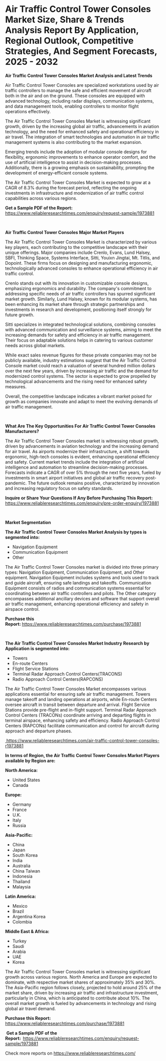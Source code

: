 <p><h1>Air Traffic Control Tower Consoles Market Size, Share & Trends Analysis Report By Application, Regional Outlook, Competitive Strategies, And Segment Forecasts, 2025 - 2032</h1></p><p><strong>Air Traffic Control Tower Consoles Market Analysis and Latest Trends</strong></p>
<p><p>Air Traffic Control Tower Consoles are specialized workstations used by air traffic controllers to manage the safe and efficient movement of aircraft both in the air and on the ground. These consoles are equipped with advanced technology, including radar displays, communication systems, and data management tools, enabling controllers to monitor flight operations effectively.</p><p>The Air Traffic Control Tower Consoles Market is witnessing significant growth, driven by the increasing global air traffic, advancements in aviation technology, and the need for enhanced safety and operational efficiency in air travel. The integration of smart technologies and automation in air traffic management systems is also contributing to the market expansion. </p><p>Emerging trends include the adoption of modular console designs for flexibility, ergonomic improvements to enhance operator comfort, and the use of artificial intelligence to assist in decision-making processes. Additionally, there is a growing emphasis on sustainability, prompting the development of energy-efficient console systems.</p><p>The Air Traffic Control Tower Consoles Market is expected to grow at a CAGR of 8.3% during the forecast period, reflecting the ongoing investments in infrastructure and modernization of air traffic control capabilities across various regions.</p></p>
<p><strong>Get a Sample PDF of the Report:&nbsp;</strong> <a href="https://www.reliableresearchtimes.com/enquiry/request-sample/1973881?utm_campaign=2193&utm_medium=2&utm_source=Github&utm_content=ia&utm_term=01032025&utm_id=air-traffic-control-tower-consoles">https://www.reliableresearchtimes.com/enquiry/request-sample/1973881</a></p>
<p>&nbsp;</p>
<p><strong>Air Traffic Control Tower Consoles Major Market Players</strong></p>
<p><p>The Air Traffic Control Tower Consoles Market is characterized by various key players, each contributing to the competitive landscape with their unique offerings. Major companies include Crenlo, Evans, Lund Halsey, SBFI, Thinking Space, Systems Interface, Sitti, Youixn Jingtai, Mt. Titlis, and Dopoint. These firms focus on designing and manufacturing ergonomic, technologically advanced consoles to enhance operational efficiency in air traffic control.</p><p>Crenlo stands out with its innovation in customizable console designs, emphasizing ergonomics and durability. The company's commitment to addressing specific needs of air traffic controllers has spurred significant market growth. Similarly, Lund Halsey, known for its modular systems, has been enhancing its market share through strategic partnerships and investments in research and development, positioning itself strongly for future growth.</p><p>Sitti specializes in integrated technological solutions, combining consoles with advanced communication and surveillance systems, aiming to meet the increasing demands for safety and efficiency in air traffic management. Their focus on adaptable solutions helps in catering to various customer needs across global markets.</p><p>While exact sales revenue figures for these private companies may not be publicly available, industry estimations suggest that the Air Traffic Control Console market could reach a valuation of several hundred million dollars over the next few years, driven by increasing air traffic and the demand for modernized control systems. The sector is expected to grow propelled by technological advancements and the rising need for enhanced safety measures.</p><p>Overall, the competitive landscape indicates a vibrant market poised for growth as companies innovate and adapt to meet the evolving demands of air traffic management.</p></p>
<p>&nbsp;</p>
<p><strong>What Are The Key Opportunities For Air Traffic Control Tower Consoles Manufacturers?</strong></p>
<p><p>The Air Traffic Control Tower Consoles market is witnessing robust growth, driven by advancements in aviation technology and the increasing demand for air travel. As airports modernize their infrastructure, a shift towards ergonomic, high-tech consoles is evident, enhancing operational efficiency and safety. Current market trends include the integration of artificial intelligence and automation to streamline decision-making processes. Forecasts indicate a CAGR of over 5% through the next five years, fueled by investments in smart airport initiatives and global air traffic recovery post-pandemic. The future outlook remains positive, characterized by innovation and increasing regulatory focus on safety standards.</p></p>
<p><strong>Inquire or Share Your Questions If Any Before Purchasing This Report:</strong> <a href="https://www.reliableresearchtimes.com/enquiry/pre-order-enquiry/1973881?utm_campaign=2193&utm_medium=2&utm_source=Github&utm_content=ia&utm_term=01032025&utm_id=air-traffic-control-tower-consoles">https://www.reliableresearchtimes.com/enquiry/pre-order-enquiry/1973881</a></p>
<p>&nbsp;</p>
<p><strong>Market Segmentation</strong></p>
<p><strong>The Air Traffic Control Tower Consoles Market Analysis by types is segmented into:</strong></p>
<p><ul><li>Navigation Equipment</li><li>Communication Equipment</li><li>Other</li></ul></p>
<p><p>The Air Traffic Control Tower Consoles market is divided into three primary types: Navigation Equipment, Communication Equipment, and Other equipment. Navigation Equipment includes systems and tools used to track and guide aircraft, ensuring safe landings and takeoffs. Communication Equipment consists of radios and communication systems essential for coordinating between air traffic controllers and pilots. The Other category encompasses additional ancillary devices and software that support overall air traffic management, enhancing operational efficiency and safety in airspace control.</p></p>
<p><strong>Purchase this Report:&nbsp;</strong><a href="https://www.reliableresearchtimes.com/purchase/1973881?utm_campaign=2193&utm_medium=2&utm_source=Github&utm_content=ia&utm_term=01032025&utm_id=air-traffic-control-tower-consoles">https://www.reliableresearchtimes.com/purchase/1973881</a></p>
<p>&nbsp;</p>
<p><strong>The Air Traffic Control Tower Consoles Market Industry Research by Application is segmented into:</strong></p>
<p><ul><li>Towers</li><li>En-route Centers</li><li>Flight Service Stations</li><li>Terminal Radar Approach Control Centers(TRACONS)</li><li>Radio Approach Control Centers(RAPCONS)</li></ul></p>
<p><p>The Air Traffic Control Tower Consoles Market encompasses various applications essential for ensuring safe air traffic management. Towers manage takeoff and landing operations at airports, while En-route Centers oversee aircraft in transit between departure and arrival. Flight Service Stations provide pre-flight and in-flight support. Terminal Radar Approach Control Centers (TRACONs) coordinate arriving and departing flights in terminal airspace, enhancing safety and efficiency. Radio Approach Control Centers (RAPCONs) facilitate communication and control for aircraft during approach and departure phases.</p></p>
<p><a href="https://www.reliableresearchtimes.com/air-traffic-control-tower-consoles-r1973881?utm_campaign=2193&utm_medium=2&utm_source=Github&utm_content=ia&utm_term=01032025&utm_id=air-traffic-control-tower-consoles">&nbsp;https://www.reliableresearchtimes.com/air-traffic-control-tower-consoles-r1973881</a></p>
<p><strong>In terms of Region, the Air Traffic Control Tower Consoles Market Players available by Region are:</strong></p>
<p>
    <p> <strong> North America: </strong>
        <ul>
            <li>United States</li>
            <li>Canada</li>
        </ul>
        </p> 
    <p> <strong> Europe: </strong>
        <ul>
            <li>Germany</li>
            <li>France</li>
            <li>U.K.</li>
            <li>Italy</li>
            <li>Russia</li>
        </ul>
        </p> 
    <p> <strong> Asia-Pacific: </strong>
        <ul>
            <li>China</li>
            <li>Japan</li>
            <li>South Korea</li>
            <li>India</li>
            <li>Australia</li>
            <li>China Taiwan</li>
            <li>Indonesia</li>
            <li>Thailand</li>
            <li>Malaysia</li>
        </ul>
        </p> 
    <p> <strong> Latin America: </strong>
        <ul>
            <li>Mexico</li>
            <li>Brazil</li>
            <li>Argentina Korea</li>
            <li>Colombia</li>
        </ul>
        </p> 
    <p> <strong> Middle East & Africa: </strong>
        <ul>
            <li>Turkey</li>
            <li>Saudi</li>
            <li>Arabia</li>
            <li>UAE</li>
            <li>Korea</li>
        </ul>
    </p>
    </p>
<p><p>The Air Traffic Control Tower Consoles market is witnessing significant growth across various regions. North America and Europe are expected to dominate, with respective market shares of approximately 35% and 30%. The Asia-Pacific region follows closely, projected to hold around 25% of the market share, driven by increasing air traffic and infrastructure investment, particularly in China, which is anticipated to contribute about 10%. The overall market growth is fueled by advancements in technology and rising global air travel demand.</p></p>
<p><strong>Purchase this Report: </strong><a href="https://www.reliableresearchtimes.com/purchase/1973881?utm_campaign=2193&utm_medium=2&utm_source=Github&utm_content=ia&utm_term=01032025&utm_id=air-traffic-control-tower-consoles">https://www.reliableresearchtimes.com/purchase/1973881</a></p>
<p>&nbsp;<strong>Get a Sample PDF of the Report:&nbsp;&nbsp;</strong><a href="https://www.reliableresearchtimes.com/enquiry/request-sample/1973881?utm_campaign=2193&utm_medium=2&utm_source=Github&utm_content=ia&utm_term=01032025&utm_id=air-traffic-control-tower-consoles">https://www.reliableresearchtimes.com/enquiry/request-sample/1973881</a></p>
<p><strong></strong></p>
<p>Check more reports on <a href="https://www.reliableresearchtimes.com/?utm_campaign=2193&utm_medium=2&utm_source=Github&utm_content=ia&utm_term=01032025&utm_id=air-traffic-control-tower-consoles">https://www.reliableresearchtimes.com/</a></p>